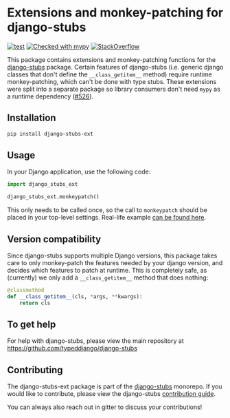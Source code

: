 # Extensions and monkey-patching for django-stubs

[![test](https://github.com/typeddjango/django-stubs/actions/workflows/test.yml/badge.svg?branch=master&event=push)](https://github.com/typeddjango/django-stubs/actions/workflows/test.yml)
[![Checked with mypy](http://www.mypy-lang.org/static/mypy_badge.svg)](http://mypy-lang.org/)
[![StackOverflow](https://shields.io/badge/ask-stackoverflow-orange?logo=stackoverflow)](https://stackoverflow.com/questions/tagged/django-stubs?tab=Active)

This package contains extensions and monkey-patching functions for the [django-stubs](https://github.com/typeddjango/django-stubs) package. Certain features of django-stubs (i.e. generic django classes that don't define the `__class_getitem__` method) require runtime monkey-patching, which can't be done with type stubs. These extensions were split into a separate package so library consumers don't need `mypy` as a runtime dependency ([#526](https://github.com/typeddjango/django-stubs/pull/526#pullrequestreview-525798031)).

## Installation

```bash
pip install django-stubs-ext
```

## Usage

In your Django application, use the following code:

```py
import django_stubs_ext

django_stubs_ext.monkeypatch()
```

This only needs to be called once, so the call to `monkeypatch` should be placed in your top-level settings.
Real-life example [can be found here](https://github.com/wemake-services/wemake-django-template/blob/5bf1569e2710e11befc6991893f94419136d74bd/%7B%7Bcookiecutter.project_name%7D%7D/server/settings/__init__.py#L14-L19).

## Version compatibility

Since django-stubs supports multiple Django versions, this package takes care to only monkey-patch the features needed by your django version, and decides which features to patch at runtime. This is completely safe, as (currently) we only add a `__class_getitem__` method that does nothing:

```py
@classmethod
def __class_getitem__(cls, *args, **kwargs):
    return cls
```

## To get help

For help with django-stubs, please view the main repository at <https://github.com/typeddjango/django-stubs>

## Contributing

The django-stubs-ext package is part of the [django-stubs](https://github.com/typeddjango/django-stubs) monorepo. If you would like to contribute, please view the django-stubs [contribution guide](https://github.com/typeddjango/django-stubs/blob/master/CONTRIBUTING.md).

You can always also reach out in gitter to discuss your contributions!
